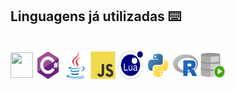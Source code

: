 
 ## Linguagens já utilizadas ⌨️

<div style="display: inline_block"><br>
  <img align="center" alt="" height="41" width="36" src="https://upload.wikimedia.org/wikipedia/commons/thumb/1/18/C_Programming_Language.svg/1853px-C_Programming_Language.svg.png">
  <img align="center" alt="R" height="45" width="40" src="https://raw.githubusercontent.com/devicons/devicon/master/icons/csharp/csharp-original.svg">
  <img align="center" alt="" height="45" width="40" src="https://raw.githubusercontent.com/devicons/devicon/master/icons/java/java-original.svg">
  <img align="center" alt="" height="45" width="40" src="https://raw.githubusercontent.com/devicons/devicon/master/icons/javascript/javascript-original.svg">
  <img align="center" alt="" height="45" width="40" src="https://raw.githubusercontent.com/devicons/devicon/master/icons/lua/lua-original.svg">
  <img align="center" alt="" height="45" width="40" src="https://raw.githubusercontent.com/devicons/devicon/master/icons/python/python-original.svg">
  <img align="center" alt="" height="45" width="40" src="https://raw.githubusercontent.com/devicons/devicon/master/icons/r/r-original.svg">
  <img align="center" alt="" height="45" width="40" src="https://raw.githubusercontent.com/devicons/devicon/master/icons/sqldeveloper/sqldeveloper-original.svg">
</div>

